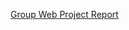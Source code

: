 [Group Web Project Report](https://github.com/akmalnzim/LetsVisitSelangor/files/10431331/Group.Web.Project.Report.pdf)
